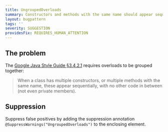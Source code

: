 ```yaml
---
title: UngroupedOverloads
summary: Constructors and methods with the same name should appear sequentially with no other code in between
layout: bugpattern
tags: ''
severity: SUGGESTION
providesFix: REQUIRES_HUMAN_ATTENTION
---
```


<!--
*** AUTO-GENERATED, DO NOT MODIFY ***
To make changes, edit the @BugPattern annotation or the explanation in docs/bugpattern.
-->

## The problem
The [Google Java Style Guide §3.4.2.1][style] requires overloads to be grouped
together:

> When a class has multiple constructors, or multiple methods with the same
> name, these appear sequentially, with no other code in between (not even
> private members).

[style]: https://google.github.io/styleguide/javaguide.html#s3.4.2-ordering-class-contents

## Suppression
Suppress false positives by adding the suppression annotation `@SuppressWarnings("UngroupedOverloads")` to the enclosing element.
